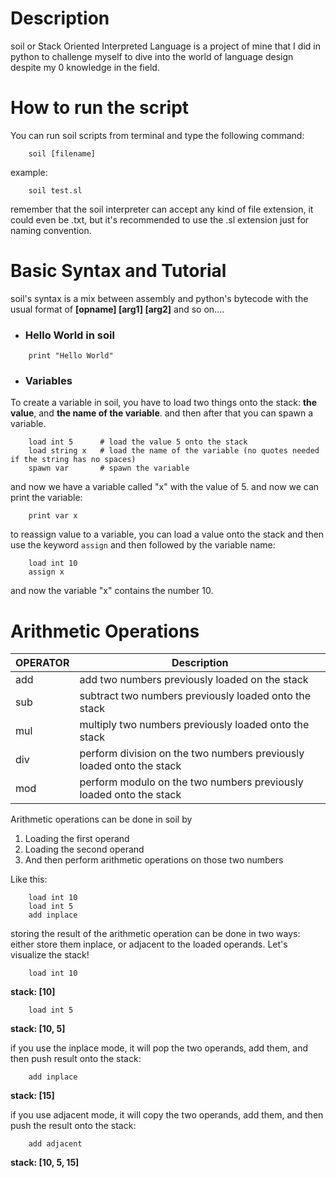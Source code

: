 # Description
soil or Stack Oriented Interpreted Language
is a project of mine that I did in python 
to challenge myself to dive into the world of 
language design despite my 0 knowledge in the field.

# How to run the script
You can run soil scripts from terminal and type the following command:

```
    soil [filename]
```

example:

```
    soil test.sl
```

remember that the soil interpreter can accept any kind of file extension, it could even be .txt, but it's recommended to use the .sl extension just for naming convention.

# Basic Syntax and Tutorial
soil's syntax is a mix between assembly and python's bytecode
with the usual format of **[opname] [arg1] [arg2]** and so on....

* ### Hello World in soil

```
    print "Hello World"
```

* ### Variables
To create a variable in soil, you have to load two things onto the stack: **the value**,
and **the name of the variable**. and then after that you can spawn a variable.

```
    load int 5      # load the value 5 onto the stack
    load string x   # load the name of the variable (no quotes needed if the string has no spaces)
    spawn var       # spawn the variable
```

and now we have a variable called "x" with the value of 5. and now we can print the variable:

```
    print var x
```

to reassign value to a variable, you can load a value onto the stack and then
use the keyword `assign` and then followed
by the variable name:

```
    load int 10
    assign x
```

and now the variable "x" contains the number 10.

# Arithmetic Operations

| OPERATOR 	| Description                                                          	|
|----------	|----------------------------------------------------------------------	|
| add      	| add two numbers previously loaded on the stack                       	|
| sub      	| subtract two numbers previously loaded onto the stack                	|
| mul      	| multiply two numbers previously loaded onto the stack                	|
| div      	| perform division on the two numbers previously loaded onto the stack 	|
| mod      	| perform modulo on the two numbers previously loaded onto the stack   	|

Arithmetic operations can be done in soil by
1. Loading the first operand
2. Loading the second operand
3. And then perform arithmetic operations on those two numbers

Like this:

```
    load int 10
    load int 5
    add inplace
```

storing the result of the arithmetic operation can be done in two ways: either store them inplace, 
or adjacent to the loaded operands. Let's visualize the stack!

```
    load int 10
```

**stack: [10]**

```
    load int 5
```

**stack: [10, 5]**

if you use the inplace mode, it will pop the two operands, add them, and then push result
onto the stack:

```
    add inplace
```

**stack: [15]**

if you use adjacent mode, it will copy the two operands, add them, and then push the result
onto the stack:

```
    add adjacent
```

**stack: [10, 5, 15]**